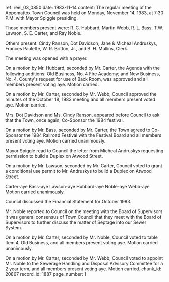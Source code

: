ref: reel_03_0850
date: 1983-11-14
content: The regular meeting of the Appomattox Town Council was held on Monday, November 14, 1983, at 7:30 P.M. with Mayor Spiggle presiding.

Those members present were: R. C. Hubbard, Martin Webb, R. L. Bass, T.W. Lawson, S. E. Carter, and Ray Noble.

Others present: Cindy Ranson, Dot Davidson, Jane & Micheal Andruskys, Frances Paulette, W. R. Britton, Jr., and B. H. Mullins, Clerk.

The meeting was opened with a prayer.

On a motion by Mr. Hubbard, seconded by Mr. Carter, the Agenda with the following additions: Old Business, No. 4 Fire Academy; and New Business, No. 4. County's request for use of Back Room, was approved and all members present voting aye. Motion carried.

On a motion by Mr. Carter, seconded by Mr. Webb, Council approved the minutes of the October 18, 1983 meeting and all members present voted aye. Motion carried.

Mrs. Dot Davidson and Ms. Cindy Ranson, appeared before Council to ask that the Town, once again, Co-Sponsor the 1984 festival.

On a motion by Mr. Bass, seconded by Mr. Carter, the Town agreed to Co-Sponsor the 1984 Railroad Festival with the Festival Board and all members present voting aye. Motion carried unanimously.

Mayor Spiggle read to Council the letter from Micheal Andruskys requesting permission to build a Duplex on Atwood Street.

On a motion by Mr. Lawson, seconded by Mr. Carter, Council voted to grant a conditional use permit to Mr. Andruskys to build a Duplex on Atwood Street.

Carter-aye Bass-aye Lawson-aye Hubbard-aye Noble-aye Webb-aye Motion carried unanimously.

Council discussed the Financial Statement for October 1983.

Mr. Noble reported to Council on the meeting with the Board of Supervisors. It was general consensus of Town Council that they meet with the Board of Supervisors to further discuss the matter of Septage into our Sewer System.

On a motion by Mr. Carter, seconded by Mr. Noble, Council voted to table Item 4, Old Business, and all members present voting aye. Motion carried unanimously.

On a motion by Mr. Carter, seconded by Mr. Webb, Council voted to appoint Mr. Noble to the Sewerage Handling and Disposal Advisory Committee for a 2 year term, and all members present voting aye. Motion carried.
chunk_id: 20867
record_id: 1887
page_number: 1

